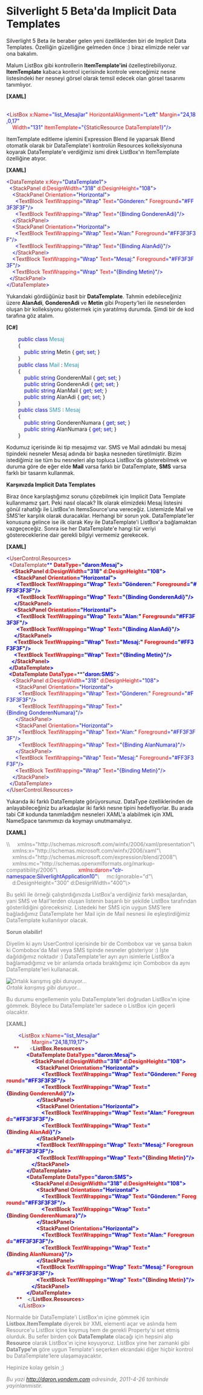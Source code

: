# Silverlight 5 Beta'da Implicit Data Templates
Silverlight 5 Beta ile beraber gelen yeni özelliklerden biri de Implicit
Data Templates. Özelliğin güzelliğine gelmeden önce :) biraz elimizde
neler var ona bakalım.

Malum ListBox gibi kontrollerin **ItemTemplate'ini**
özelleştirebiliyoruz. **ItemTemplate** kabaca kontrol içerisinde
kontrole vereceğimiz nesne listesindeki her nesneyi görsel olarak temsil
edecek olan görsel tasarımı tanımlıyor.

**[XAML]**

<span style="color: #a31515;">     </span><span
style="color: blue;">\<</span><span
style="color: #a31515;">ListBox</span><span
style="color: red;"> x</span><span style="color: blue;">:</span><span
style="color: red;">Name</span><span
style="color: blue;">="list\_Mesajlar"</span><span
style="color: red;"> HorizontalAlignment</span><span
style="color: blue;">="Left"</span><span
style="color: red;"> Margin</span><span
style="color: blue;">="24,18,0,17"</span><span style="color: red;"> \
    Width</span><span style="color: blue;">="131"</span><span
style="color: red;"> ItemTemplate</span><span
style="color: blue;">="{</span><span
style="color: #a31515;">StaticResource</span><span
style="color: red;"> DataTemplate1</span><span
style="color: blue;">}"/\></span>

ItemTemplate editleme işlemini Expression Blend ile yaparsak Blend
otomatik olarak bir DataTemplate'i kontrolün Resources kolleksiyonuna
koyarak DataTemplate'e verdiğimiz ismi direk ListBox'ın ItemTemplate
özelliğine atıyor.

**[XAML]**

<span style="color:blue;">\<</span><span
style="color:#a31515;">DataTemplate</span><span
style="color:blue;"> </span><span style="color:red;">x:Key</span><span
style="color:blue;">=</span>"<span
style="color:blue;">DataTemplate1</span>"<span
style="color:blue;">\></span>\
 <span style="color:blue;">  \<</span><span
style="color:#a31515;">StackPanel</span><span
style="color:blue;"> </span><span
style="color:red;">d:DesignWidth</span><span
style="color:blue;">=</span>"<span style="color:blue;">318</span>"<span
style="color:blue;"> </span><span
style="color:red;">d:DesignHeight</span><span
style="color:blue;">=</span>"<span style="color:blue;">108</span>"<span
style="color:blue;">\></span>\
 <span style="color:blue;">    \<</span><span
style="color:#a31515;">StackPanel</span><span
style="color:blue;"> </span><span
style="color:red;">Orientation</span><span
style="color:blue;">=</span>"<span
style="color:blue;">Horizontal</span>"<span
style="color:blue;">\></span>\
 <span style="color:blue;">      \<</span><span
style="color:#a31515;">TextBlock</span><span
style="color:blue;"> </span><span
style="color:red;">TextWrapping</span><span
style="color:blue;">=</span>"<span style="color:blue;">Wrap</span>"<span
style="color:blue;"> </span><span style="color:red;">Text</span><span
style="color:blue;">=</span>"<span
style="color:blue;">Gönderen:</span>"<span
style="color:blue;"> </span><span
style="color:red;">Foreground</span><span
style="color:blue;">=</span>"<span
style="color:blue;">\#FF3F3F3F</span>"<span
style="color:blue;">/\></span>\
 <span style="color:blue;">      \<</span><span
style="color:#a31515;">TextBlock</span><span
style="color:blue;"> </span><span
style="color:red;">TextWrapping</span><span
style="color:blue;">=</span>"<span style="color:blue;">Wrap</span>"<span
style="color:blue;"> </span><span style="color:red;">Text</span><span
style="color:blue;">=</span>"<span
style="color:blue;">{Binding GonderenAdi}</span>"<span
style="color:blue;">/\></span>\
 <span style="color:blue;">    \</</span><span
style="color:#a31515;">StackPanel</span><span
style="color:blue;">\></span>\
 <span style="color:blue;">    \<</span><span
style="color:#a31515;">StackPanel</span><span
style="color:blue;"> </span><span
style="color:red;">Orientation</span><span
style="color:blue;">=</span>"<span
style="color:blue;">Horizontal</span>"<span
style="color:blue;">\></span>\
 <span style="color:blue;">      \<</span><span
style="color:#a31515;">TextBlock</span><span
style="color:blue;"> </span><span
style="color:red;">TextWrapping</span><span
style="color:blue;">=</span>"<span style="color:blue;">Wrap</span>"<span
style="color:blue;"> </span><span style="color:red;">Text</span><span
style="color:blue;">=</span>"<span
style="color:blue;">Alan:</span>"<span style="color:blue;"> </span><span
style="color:red;">Foreground</span><span
style="color:blue;">=</span>"<span
style="color:blue;">\#FF3F3F3F</span>"<span
style="color:blue;">/\></span>\
 <span style="color:blue;">      \<</span><span
style="color:#a31515;">TextBlock</span><span
style="color:blue;"> </span><span
style="color:red;">TextWrapping</span><span
style="color:blue;">=</span>"<span style="color:blue;">Wrap</span>"<span
style="color:blue;"> </span><span style="color:red;">Text</span><span
style="color:blue;">=</span>"<span
style="color:blue;">{Binding AlanAdi}</span>"<span
style="color:blue;">/\></span>\
 <span style="color:blue;">    \</</span><span
style="color:#a31515;">StackPanel</span><span
style="color:blue;">\></span>\
 <span style="color:blue;">    \<</span><span
style="color:#a31515;">TextBlock</span><span
style="color:blue;"> </span><span
style="color:red;">TextWrapping</span><span
style="color:blue;">=</span>"<span style="color:blue;">Wrap</span>"<span
style="color:blue;"> </span><span style="color:red;">Text</span><span
style="color:blue;">=</span>"<span
style="color:blue;">Mesaj:</span>"<span
style="color:blue;"> </span><span
style="color:red;">Foreground</span><span
style="color:blue;">=</span>"<span
style="color:blue;">\#FF3F3F3F</span>"<span
style="color:blue;">/\></span>\
 <span style="color:blue;">    \<</span><span
style="color:#a31515;">TextBlock</span><span
style="color:blue;"> </span><span
style="color:red;">TextWrapping</span><span
style="color:blue;">=</span>"<span style="color:blue;">Wrap</span>"<span
style="color:blue;"> </span><span style="color:red;">Text</span><span
style="color:blue;">=</span>"<span
style="color:blue;">{Binding Metin}</span>"<span
style="color:blue;">/\></span>\
 <span style="color:blue;">  \</</span><span
style="color:#a31515;">StackPanel</span><span
style="color:blue;">\></span>\
 <span style="color:blue;">\</</span><span
style="color:#a31515;">DataTemplate</span><span
style="color:blue;">\></span>

Yukarıdaki gördüğünüz basit bir **DataTemplate**. Tahmin edebileceğiniz
üzere **AlanAdi**, **GonderenAdi** ve **Metin** gibi Property'leri ile
nesnelerden oluşan bir kolleksiyonu göstermek için yaratılmış durumda.
Şimdi bir de kod tarafına göz atalım.

**[C\#]**

        <span style="color:blue;">public</span> <span
style="color:blue;">class</span> <span
style="color:#2b91af;">Mesaj</span>\
         {\
            <span style="color:blue;">public</span> <span
style="color:blue;">string</span> Metin { <span
style="color:blue;">get</span>; <span style="color:blue;">set</span>; }\
         }\
        <span style="color:blue;">public</span> <span
style="color:blue;">class</span> <span
style="color:#2b91af;">Mail</span> : <span
style="color:#2b91af;">Mesaj</span> \
         {\
            <span style="color:blue;">public</span> <span
style="color:blue;">string</span> GonderenMail { <span
style="color:blue;">get</span>; <span style="color:blue;">set</span>; }\
             <span style="color:blue;">public</span> <span
style="color:blue;">string</span> GonderenAdi { <span
style="color:blue;">get</span>; <span style="color:blue;">set</span>; }\
             <span style="color:blue;">public</span> <span
style="color:blue;">string</span> AlanMail { <span
style="color:blue;">get</span>; <span style="color:blue;">set</span>; }\
             <span style="color:blue;">public</span> <span
style="color:blue;">string</span> AlanAdi { <span
style="color:blue;">get</span>; <span style="color:blue;">set</span>; }\
         }\
        <span style="color:blue;">public</span> <span
style="color:blue;">class</span> <span
style="color:#2b91af;">SMS</span> : <span
style="color:#2b91af;">Mesaj</span> \
         {\
            <span style="color:blue;">public</span> <span
style="color:blue;">string</span> GonderenNumara { <span
style="color:blue;">get</span>; <span style="color:blue;">set</span>; }\
             <span style="color:blue;">public</span> <span
style="color:blue;">string</span> AlanNumara { <span
style="color:blue;">get</span>; <span style="color:blue;">set</span>; }\
         }

Kodumuz içerisinde iki tip mesajımız var. SMS ve Mail adındaki bu mesaj
tipindeki nesneler Mesaj adında bir başka nesneden türetilmiştir. Bizim
istediğimiz ise tüm bu nesneleri alıp topluca ListBox'da gösterebilmek
ve duruma göre de eğer elde **Mail** varsa farklı bir DataTemplate,
**SMS** varsa farklı bir tasarım kullanmak.

**Karşınızda Implicit Data Templates**

Biraz önce karşılaştığımız sorunu çözebilmek için Implicit Data Template
kullanmamız şart. Peki nasıl olacak? İlk olarak elimizdeki Mesaj
listesini gönül rahatlığı ile ListBox'ın ItemsSource'una vereceğiz.
Listemizde Mail ve SMS'ler karşılık olarak duracaklar. Herhangi bir
sorun yok. DataTemplate'ler konusuna gelince ise ilk olarak Key ile
DataTemplate'i ListBox'a bağlamaktan vazgeçeceğiz. Sonra ise her
DataTemplate'e hangi tür veriyi göstereceklerine dair gerekli bilgiyi
vermemiz gerekecek.

**[XAML]**

<span style="color:blue;">\<</span><span
style="color:#a31515;">UserControl.Resources</span><span
style="color:blue;">\></span>\
 <span style="color:blue;">  \<</span><span
style="color:#a31515;">DataTemplate</span><span
style="color:blue;">** **</span><span
style="color:red;">**DataType**</span><span
style="color:blue;">**=**</span>"<span
style="color:blue;">**daron:Mesaj**</span>"<span
style="color:blue;">\></span>\
 <span style="color:blue;">    \<</span><span
style="color:#a31515;">StackPanel</span><span
style="color:blue;"> </span><span
style="color:red;">d:DesignWidth</span><span
style="color:blue;">=</span>"<span style="color:blue;">318</span>"<span
style="color:blue;"> </span><span
style="color:red;">d:DesignHeight</span><span
style="color:blue;">=</span>"<span style="color:blue;">108</span>"<span
style="color:blue;">\></span>\
 <span style="color:blue;">      \<</span><span
style="color:#a31515;">StackPanel</span><span
style="color:blue;"> </span><span
style="color:red;">Orientation</span><span
style="color:blue;">=</span>"<span
style="color:blue;">Horizontal</span>"<span
style="color:blue;">\></span>\
 <span style="color:blue;">        \<</span><span
style="color:#a31515;">TextBlock</span><span
style="color:blue;"> </span><span
style="color:red;">TextWrapping</span><span
style="color:blue;">=</span>"<span style="color:blue;">Wrap</span>"<span
style="color:blue;"> </span><span style="color:red;">Text</span><span
style="color:blue;">=</span>"<span
style="color:blue;">Gönderen:</span>"<span
style="color:blue;"> </span><span
style="color:red;">Foreground</span><span
style="color:blue;">=</span>"<span
style="color:blue;">\#FF3F3F3F</span>"<span
style="color:blue;">/\></span>\
 <span style="color:blue;">        \<</span><span
style="color:#a31515;">TextBlock</span><span
style="color:blue;"> </span><span
style="color:red;">TextWrapping</span><span
style="color:blue;">=</span>"<span style="color:blue;">Wrap</span>"<span
style="color:blue;"> </span><span style="color:red;">Text</span><span
style="color:blue;">=</span>"<span
style="color:blue;">{Binding GonderenAdi}</span>"<span
style="color:blue;">/\></span>\
 <span style="color:blue;">      \</</span><span
style="color:#a31515;">StackPanel</span><span
style="color:blue;">\></span>\
 <span style="color:blue;">      \<</span><span
style="color:#a31515;">StackPanel</span><span
style="color:blue;"> </span><span
style="color:red;">Orientation</span><span
style="color:blue;">=</span>"<span
style="color:blue;">Horizontal</span>"<span
style="color:blue;">\></span>\
 <span style="color:blue;">        \<</span><span
style="color:#a31515;">TextBlock</span><span
style="color:blue;"> </span><span
style="color:red;">TextWrapping</span><span
style="color:blue;">=</span>"<span style="color:blue;">Wrap</span>"<span
style="color:blue;"> </span><span style="color:red;">Text</span><span
style="color:blue;">=</span>"<span
style="color:blue;">Alan:</span>"<span style="color:blue;"> </span><span
style="color:red;">Foreground</span><span
style="color:blue;">=</span>"<span
style="color:blue;">\#FF3F3F3F</span>"<span
style="color:blue;">/\></span>\
 <span style="color:blue;">        \<</span><span
style="color:#a31515;">TextBlock</span><span
style="color:blue;"> </span><span
style="color:red;">TextWrapping</span><span
style="color:blue;">=</span>"<span style="color:blue;">Wrap</span>"<span
style="color:blue;"> </span><span style="color:red;">Text</span><span
style="color:blue;">=</span>"<span
style="color:blue;">{Binding AlanAdi}</span>"<span
style="color:blue;">/\></span>\
 <span style="color:blue;">      \</</span><span
style="color:#a31515;">StackPanel</span><span
style="color:blue;">\></span>\
 <span style="color:blue;">      \<</span><span
style="color:#a31515;">TextBlock</span><span
style="color:blue;"> </span><span
style="color:red;">TextWrapping</span><span
style="color:blue;">=</span>"<span style="color:blue;">Wrap</span>"<span
style="color:blue;"> </span><span style="color:red;">Text</span><span
style="color:blue;">=</span>"<span
style="color:blue;">Mesaj:</span>"<span
style="color:blue;"> </span><span
style="color:red;">Foreground</span><span
style="color:blue;">=</span>"<span
style="color:blue;">\#FF3F3F3F</span>"<span
style="color:blue;">/\></span>\
 <span style="color:blue;">      \<</span><span
style="color:#a31515;">TextBlock</span><span
style="color:blue;"> </span><span
style="color:red;">TextWrapping</span><span
style="color:blue;">=</span>"<span style="color:blue;">Wrap</span>"<span
style="color:blue;"> </span><span style="color:red;">Text</span><span
style="color:blue;">=</span>"<span
style="color:blue;">{Binding Metin}</span>"<span
style="color:blue;">/\></span>\
 <span style="color:blue;">    \</</span><span
style="color:#a31515;">StackPanel</span><span
style="color:blue;">\></span>\
 <span style="color:blue;">  \</</span><span
style="color:#a31515;">DataTemplate</span><span
style="color:blue;">\></span>\
 <span style="color:blue;">  \<</span><span
style="color:#a31515;">DataTemplate</span><span
style="color:blue;"> </span><span
style="color:red;">**DataType**</span><span
style="color:blue;">**=**</span>"<span
style="color:blue;">**daron:SMS**</span>"<span
style="color:blue;">\></span>\
 <span style="color:blue;">    \<</span><span
style="color:#a31515;">StackPanel</span><span
style="color:blue;"> </span><span
style="color:red;">d:DesignWidth</span><span
style="color:blue;">=</span>"<span style="color:blue;">318</span>"<span
style="color:blue;"> </span><span
style="color:red;">d:DesignHeight</span><span
style="color:blue;">=</span>"<span style="color:blue;">108</span>"<span
style="color:blue;">\></span>\
 <span style="color:blue;">      \<</span><span
style="color:#a31515;">StackPanel</span><span
style="color:blue;"> </span><span
style="color:red;">Orientation</span><span
style="color:blue;">=</span>"<span
style="color:blue;">Horizontal</span>"<span
style="color:blue;">\></span>\
 <span style="color:blue;">        \<</span><span
style="color:#a31515;">TextBlock</span><span
style="color:blue;"> </span><span
style="color:red;">TextWrapping</span><span
style="color:blue;">=</span>"<span style="color:blue;">Wrap</span>"<span
style="color:blue;"> </span><span style="color:red;">Text</span><span
style="color:blue;">=</span>"<span
style="color:blue;">Gönderen:</span>"<span
style="color:blue;"> </span><span
style="color:red;">Foreground</span><span
style="color:blue;">=</span>"<span
style="color:blue;">\#FF3F3F3F</span>"<span
style="color:blue;">/\></span>\
 <span style="color:blue;">        \<</span><span
style="color:#a31515;">TextBlock</span><span
style="color:blue;"> </span><span
style="color:red;">TextWrapping</span><span
style="color:blue;">=</span>"<span style="color:blue;">Wrap</span>"<span
style="color:blue;"> </span><span style="color:red;">Text</span><span
style="color:blue;">=</span>"<span
style="color:blue;">{Binding GonderenNumara}</span>"<span
style="color:blue;">/\></span>\
 <span style="color:blue;">      \</</span><span
style="color:#a31515;">StackPanel</span><span
style="color:blue;">\></span>\
 <span style="color:blue;">      \<</span><span
style="color:#a31515;">StackPanel</span><span
style="color:blue;"> </span><span
style="color:red;">Orientation</span><span
style="color:blue;">=</span>"<span
style="color:blue;">Horizontal</span>"<span
style="color:blue;">\></span>\
 <span style="color:blue;">        \<</span><span
style="color:#a31515;">TextBlock</span><span
style="color:blue;"> </span><span
style="color:red;">TextWrapping</span><span
style="color:blue;">=</span>"<span style="color:blue;">Wrap</span>"<span
style="color:blue;"> </span><span style="color:red;">Text</span><span
style="color:blue;">=</span>"<span
style="color:blue;">Alan:</span>"<span style="color:blue;"> </span><span
style="color:red;">Foreground</span><span
style="color:blue;">=</span>"<span
style="color:blue;">\#FF3F3F3F</span>"<span
style="color:blue;">/\></span>\
 <span style="color:blue;">        \<</span><span
style="color:#a31515;">TextBlock</span><span
style="color:blue;"> </span><span
style="color:red;">TextWrapping</span><span
style="color:blue;">=</span>"<span style="color:blue;">Wrap</span>"<span
style="color:blue;"> </span><span style="color:red;">Text</span><span
style="color:blue;">=</span>"<span
style="color:blue;">{Binding AlanNumara}</span>"<span
style="color:blue;">/\></span>\
 <span style="color:blue;">      \</</span><span
style="color:#a31515;">StackPanel</span><span
style="color:blue;">\></span>\
 <span style="color:blue;">      \<</span><span
style="color:#a31515;">TextBlock</span><span
style="color:blue;"> </span><span
style="color:red;">TextWrapping</span><span
style="color:blue;">=</span>"<span style="color:blue;">Wrap</span>"<span
style="color:blue;"> </span><span style="color:red;">Text</span><span
style="color:blue;">=</span>"<span
style="color:blue;">Mesaj:</span>"<span
style="color:blue;"> </span><span
style="color:red;">Foreground</span><span
style="color:blue;">=</span>"<span
style="color:blue;">\#FF3F3F3F</span>"<span
style="color:blue;">/\></span>\
 <span style="color:blue;">      \<</span><span
style="color:#a31515;">TextBlock</span><span
style="color:blue;"> </span><span
style="color:red;">TextWrapping</span><span
style="color:blue;">=</span>"<span style="color:blue;">Wrap</span>"<span
style="color:blue;"> </span><span style="color:red;">Text</span><span
style="color:blue;">=</span>"<span
style="color:blue;">{Binding Metin}</span>"<span
style="color:blue;">/\></span>\
 <span style="color:blue;">    \</</span><span
style="color:#a31515;">StackPanel</span><span
style="color:blue;">\></span>\
 <span style="color:blue;">  \</</span><span
style="color:#a31515;">DataTemplate</span><span
style="color:blue;">\></span>\
 <span style="color:blue;">\</</span><span
style="color:#a31515;">UserControl.Resources</span><span
style="color:blue;">\></span>

Yukarıda iki farklı DataTemplate görüyorsunuz. DataType özelliklerinden
de anlayabileceğiniz bu arkadaşlar iki farklı nesne tipini
hedefliyorlar. Bu arada tabi C\# kodunda tanımladığım nesneleri XAML'a
alabilmek için XML NameSpace tanımımızı da koymayı unutmamalıyız.

**[XAML]**

<span style="color: gray;">
\<UserControl x:Class="SilverlightApplication10.MainPage"</span>\
 <span style="color: gray">   </span><span
style="color: gray;"> xmlns="http://schemas.microsoft.com/winfx/2006/xaml/presentation"</span>\
 <span style="color: gray">   </span><span
style="color: gray;"> xmlns:x="http://schemas.microsoft.com/winfx/2006/xaml"</span>\
 <span style="color: gray">   </span><span
style="color: gray;"> xmlns:d="http://schemas.microsoft.com/expression/blend/2008"</span>\
 <span style="color: gray">   </span><span
style="color: gray;"> xmlns:mc="http://schemas.openxmlformats.org/markup-compatibility/2006"</span>\
             <span style="color:red;"> xmlns</span><span
style="color:blue;">:</span><span style="color:red;">daron</span><span
style="color:blue;">="clr-namespace:SilverlightApplication10"</span>\
 <span style="color: gray">   </span><span
style="color: gray;"> mc:Ignorable="d"</span>\
 <span style="color: gray">   </span><span
style="color: gray;"> d:DesignHeight="300" d:DesignWidth="400"\></span>

Bu şekli ile örneği çalıştırdığınızda ListBox'a verdiğiniz farklı
mesajlardan, yani SMS ve Mail'lerden oluşan listenin başarılı bir
şekilde ListBox tarafından gösterildiğini göreceksiniz. Listedeki her
SMS için uygun SMS'lere bağladığımız DataTemplate her Mail için de Mail
nesnesi ile eşleştirdiğimiz DataTemplate kullanılıyor olacak.

**Sorun olabilir!**

Diyelim ki aynı UserControl içerisinde bir de Combobox var ve şansa
bakın ki Combobox'da Mail veya SMS tipinde nesneler gösteriyor :) İşte
dağıldığımız noktadır :) DataTemplate'ler ayrı ayrı isimlerle ListBox'a
bağlamadığımız ve bir anlamda ortada bıraktığımız için Combobox da aynı
DataTemplate'leri kullanacak.

![Ortalık karışmış gibi
duruyor...](media/Silverlight_5_Beta_da_Implicit_Data_Templates/25042011_1.jpg)\
*Ortalık karışmış gibi duruyor...*

Bu durumu engellemenin yolu DataTemplate'leri doğrudan ListBox'ın içine
gömmek. Böylece bu DataTemplate'ler sadece o ListBox için geçerli
olacaktır.

**[XAML]**

<span style="color:#a31515;">         </span><span
style="color:blue;">\<</span><span
style="color:#a31515;">ListBox</span><span
style="color:red;"> x</span><span style="color:blue;">:</span><span
style="color:red;">Name</span><span
style="color:blue;">="list\_Mesajlar"</span> \
                 <span style="color:red;"> Margin</span><span
style="color:blue;">="24,18,119,17"\></span>\
 <span style="color:#a31515;">     **       **</span><span
style="color:blue;">**\<**</span><span
style="color:#a31515;">**ListBox.Resources**</span><span
style="color:blue;">\></span>\
 <span style="color:#a31515;">                </span><span
style="color:blue;">\<</span><span
style="color:#a31515;">DataTemplate</span><span
style="color:red;"> DataType</span><span
style="color:blue;">="daron:Mesaj"\></span>\
 <span style="color:#a31515;">                    </span><span
style="color:blue;">\<</span><span
style="color:#a31515;">StackPanel</span><span
style="color:red;"> d</span><span style="color:blue;">:</span><span
style="color:red;">DesignWidth</span><span
style="color:blue;">="318"</span><span style="color:red;"> d</span><span
style="color:blue;">:</span><span
style="color:red;">DesignHeight</span><span
style="color:blue;">="108"\></span>\
 <span style="color:#a31515;">                        </span><span
style="color:blue;">\<</span><span
style="color:#a31515;">StackPanel</span><span
style="color:red;"> Orientation</span><span
style="color:blue;">="Horizontal"\></span>\
 <span style="color:#a31515;">                            </span><span
style="color:blue;">\<</span><span
style="color:#a31515;">TextBlock</span><span
style="color:red;"> TextWrapping</span><span
style="color:blue;">="Wrap"</span><span
style="color:red;"> Text</span><span
style="color:blue;">="Gönderen:"</span><span
style="color:red;"> Foreground</span><span
style="color:blue;">="\#FF3F3F3F"/\></span>\
 <span style="color:#a31515;">                            </span><span
style="color:blue;">\<</span><span
style="color:#a31515;">TextBlock</span><span
style="color:red;"> TextWrapping</span><span
style="color:blue;">="Wrap"</span><span
style="color:red;"> Text</span><span style="color:blue;">="{</span><span
style="color:#a31515;">Binding</span><span
style="color:red;"> GonderenAdi</span><span
style="color:blue;">}"/\></span>\
 <span style="color:#a31515;">                        </span><span
style="color:blue;">\</</span><span
style="color:#a31515;">StackPanel</span><span
style="color:blue;">\></span>\
 <span style="color:#a31515;">                        </span><span
style="color:blue;">\<</span><span
style="color:#a31515;">StackPanel</span><span
style="color:red;"> Orientation</span><span
style="color:blue;">="Horizontal"\></span>\
 <span style="color:#a31515;">                            </span><span
style="color:blue;">\<</span><span
style="color:#a31515;">TextBlock</span><span
style="color:red;"> TextWrapping</span><span
style="color:blue;">="Wrap"</span><span
style="color:red;"> Text</span><span
style="color:blue;">="Alan:"</span><span
style="color:red;"> Foreground</span><span
style="color:blue;">="\#FF3F3F3F"/\></span>\
 <span style="color:#a31515;">                            </span><span
style="color:blue;">\<</span><span
style="color:#a31515;">TextBlock</span><span
style="color:red;"> TextWrapping</span><span
style="color:blue;">="Wrap"</span><span
style="color:red;"> Text</span><span style="color:blue;">="{</span><span
style="color:#a31515;">Binding</span><span
style="color:red;"> AlanAdi</span><span
style="color:blue;">}"/\></span>\
 <span style="color:#a31515;">                        </span><span
style="color:blue;">\</</span><span
style="color:#a31515;">StackPanel</span><span
style="color:blue;">\></span>\
 <span style="color:#a31515;">                        </span><span
style="color:blue;">\<</span><span
style="color:#a31515;">TextBlock</span><span
style="color:red;"> TextWrapping</span><span
style="color:blue;">="Wrap"</span><span
style="color:red;"> Text</span><span
style="color:blue;">="Mesaj:"</span><span
style="color:red;"> Foreground</span><span
style="color:blue;">="\#FF3F3F3F"/\></span>\
 <span style="color:#a31515;">                        </span><span
style="color:blue;">\<</span><span
style="color:#a31515;">TextBlock</span><span
style="color:red;"> TextWrapping</span><span
style="color:blue;">="Wrap"</span><span
style="color:red;"> Text</span><span style="color:blue;">="{</span><span
style="color:#a31515;">Binding</span><span
style="color:red;"> Metin</span><span style="color:blue;">}"/\></span>\
 <span style="color:#a31515;">                    </span><span
style="color:blue;">\</</span><span
style="color:#a31515;">StackPanel</span><span
style="color:blue;">\></span>\
 <span style="color:#a31515;">                </span><span
style="color:blue;">\</</span><span
style="color:#a31515;">DataTemplate</span><span
style="color:blue;">\></span>\
 <span style="color:#a31515;">                </span><span
style="color:blue;">\<</span><span
style="color:#a31515;">DataTemplate</span><span
style="color:red;"> DataType</span><span
style="color:blue;">="daron:SMS"\></span>\
 <span style="color:#a31515;">                    </span><span
style="color:blue;">\<</span><span
style="color:#a31515;">StackPanel</span><span
style="color:red;"> d</span><span style="color:blue;">:</span><span
style="color:red;">DesignWidth</span><span
style="color:blue;">="318"</span><span style="color:red;"> d</span><span
style="color:blue;">:</span><span
style="color:red;">DesignHeight</span><span
style="color:blue;">="108"\></span>\
 <span style="color:#a31515;">                        </span><span
style="color:blue;">\<</span><span
style="color:#a31515;">StackPanel</span><span
style="color:red;"> Orientation</span><span
style="color:blue;">="Horizontal"\></span>\
 <span style="color:#a31515;">                            </span><span
style="color:blue;">\<</span><span
style="color:#a31515;">TextBlock</span><span
style="color:red;"> TextWrapping</span><span
style="color:blue;">="Wrap"</span><span
style="color:red;"> Text</span><span
style="color:blue;">="Gönderen:"</span><span
style="color:red;"> Foreground</span><span
style="color:blue;">="\#FF3F3F3F"/\></span>\
 <span style="color:#a31515;">                            </span><span
style="color:blue;">\<</span><span
style="color:#a31515;">TextBlock</span><span
style="color:red;"> TextWrapping</span><span
style="color:blue;">="Wrap"</span><span
style="color:red;"> Text</span><span style="color:blue;">="{</span><span
style="color:#a31515;">Binding</span><span
style="color:red;"> GonderenNumara</span><span
style="color:blue;">}"/\></span>\
 <span style="color:#a31515;">                        </span><span
style="color:blue;">\</</span><span
style="color:#a31515;">StackPanel</span><span
style="color:blue;">\></span>\
 <span style="color:#a31515;">                        </span><span
style="color:blue;">\<</span><span
style="color:#a31515;">StackPanel</span><span
style="color:red;"> Orientation</span><span
style="color:blue;">="Horizontal"\></span>\
 <span style="color:#a31515;">                            </span><span
style="color:blue;">\<</span><span
style="color:#a31515;">TextBlock</span><span
style="color:red;"> TextWrapping</span><span
style="color:blue;">="Wrap"</span><span
style="color:red;"> Text</span><span
style="color:blue;">="Alan:"</span><span
style="color:red;"> Foreground</span><span
style="color:blue;">="\#FF3F3F3F"/\></span>\
 <span style="color:#a31515;">                            </span><span
style="color:blue;">\<</span><span
style="color:#a31515;">TextBlock</span><span
style="color:red;"> TextWrapping</span><span
style="color:blue;">="Wrap"</span><span
style="color:red;"> Text</span><span style="color:blue;">="{</span><span
style="color:#a31515;">Binding</span><span
style="color:red;"> AlanNumara</span><span
style="color:blue;">}"/\></span>\
 <span style="color:#a31515;">                        </span><span
style="color:blue;">\</</span><span
style="color:#a31515;">StackPanel</span><span
style="color:blue;">\></span>\
 <span style="color:#a31515;">                        </span><span
style="color:blue;">\<</span><span
style="color:#a31515;">TextBlock</span><span
style="color:red;"> TextWrapping</span><span
style="color:blue;">="Wrap"</span><span
style="color:red;"> Text</span><span
style="color:blue;">="Mesaj:"</span><span
style="color:red;"> Foreground</span><span
style="color:blue;">="\#FF3F3F3F"/\></span>\
 <span style="color:#a31515;">                        </span><span
style="color:blue;">\<</span><span
style="color:#a31515;">TextBlock</span><span
style="color:red;"> TextWrapping</span><span
style="color:blue;">="Wrap"</span><span
style="color:red;"> Text</span><span style="color:blue;">="{</span><span
style="color:#a31515;">Binding</span><span
style="color:red;"> Metin</span><span style="color:blue;">}"/\></span>\
 <span style="color:#a31515;">                    </span><span
style="color:blue;">\</</span><span
style="color:#a31515;">StackPanel</span><span
style="color:blue;">\></span>\
 <span style="color:#a31515;">                </span><span
style="color:blue;">\</</span><span
style="color:#a31515;">DataTemplate</span><span
style="color:blue;">\></span>\
 <span style="color:#a31515;">        **    **</span><span
style="color:blue;">**\</**</span><span
style="color:#a31515;">**ListBox.Resources**</span><span
style="color:blue;">\></span>\
 <span style="color:#a31515;">        </span><span
style="color:blue;">\</</span><span
style="color:#a31515;">ListBox</span><span style="color:blue;">\></span>

Normalde bir DataTemplate'i ListBox'ın içine gömmek için
**Listbox.ItemTemplate** diyerek bir XML elementi açar ve aslında hem
Resource'u ListBox içine koymuş hem de gerekli Property'si set etmiş
olurduk. Bu sefer birden çok **DataTemplate** olacağı için hepsini alıp
**Resource** olarak ListBox'ın içine koyuyoruz. ListBox yine her zamanki
gibi **DataType'ın** göre uygun Template'i seçerken ekrandaki diğer
hiçbir kontrol bu DataTemplate'lere ulaşamayacaktır.

Hepinize kolay gelsin ;)



*Bu yazi http://daron.yondem.com adresinde, 2011-4-26 tarihinde yayinlanmistir.*
